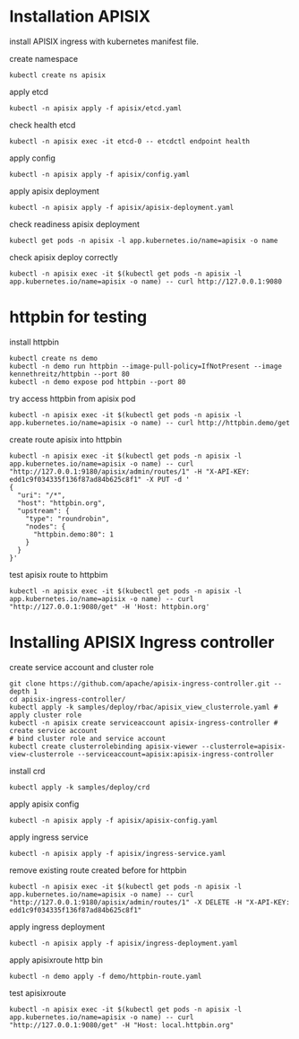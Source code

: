 # Installation APISIX

install APISIX ingress with kubernetes manifest file.

create namespace

```shell
kubectl create ns apisix
```

apply etcd

```shell
kubectl -n apisix apply -f apisix/etcd.yaml
```

check health etcd

```shell
kubectl -n apisix exec -it etcd-0 -- etcdctl endpoint health
```

apply config

```shell
kubectl -n apisix apply -f apisix/config.yaml
```

apply apisix deployment

```shell
kubectl -n apisix apply -f apisix/apisix-deployment.yaml
```

check readiness apisix deployment

```shell
kubectl get pods -n apisix -l app.kubernetes.io/name=apisix -o name
```

check apisix deploy correctly
```shell
kubectl -n apisix exec -it $(kubectl get pods -n apisix -l app.kubernetes.io/name=apisix -o name) -- curl http://127.0.0.1:9080
```

# httpbin for testing

install httpbin
```shell
kubectl create ns demo
kubectl -n demo run httpbin --image-pull-policy=IfNotPresent --image kennethreitz/httpbin --port 80
kubectl -n demo expose pod httpbin --port 80
```

try access httpbin from apisix pod
```shell
kubectl -n apisix exec -it $(kubectl get pods -n apisix -l app.kubernetes.io/name=apisix -o name) -- curl http://httpbin.demo/get
```

create route apisix into httpbin
```shell
kubectl -n apisix exec -it $(kubectl get pods -n apisix -l app.kubernetes.io/name=apisix -o name) -- curl "http://127.0.0.1:9180/apisix/admin/routes/1" -H "X-API-KEY: edd1c9f034335f136f87ad84b625c8f1" -X PUT -d '
{
  "uri": "/*",
  "host": "httpbin.org",
  "upstream": {
    "type": "roundrobin",
    "nodes": {
      "httpbin.demo:80": 1
    }
  }
}'
```

test apisix route to httpbim
```shell
kubectl -n apisix exec -it $(kubectl get pods -n apisix -l app.kubernetes.io/name=apisix -o name) -- curl "http://127.0.0.1:9080/get" -H 'Host: httpbin.org'
```

# Installing APISIX Ingress controller

create service account and cluster role
```shell
git clone https://github.com/apache/apisix-ingress-controller.git --depth 1
cd apisix-ingress-controller/
kubectl apply -k samples/deploy/rbac/apisix_view_clusterrole.yaml # apply cluster role
kubectl -n apisix create serviceaccount apisix-ingress-controller # create service account
# bind cluster role and service account
kubectl create clusterrolebinding apisix-viewer --clusterrole=apisix-view-clusterrole --serviceaccount=apisix:apisix-ingress-controller
```

install crd

```shell
kubectl apply -k samples/deploy/crd
```

apply apisix config

```shell
kubectl -n apisix apply -f apisix/apisix-config.yaml
```

apply ingress service

```shell
kubectl -n apisix apply -f apisix/ingress-service.yaml
```

remove existing route created before for httpbin
```shell
kubectl -n apisix exec -it $(kubectl get pods -n apisix -l app.kubernetes.io/name=apisix -o name) -- curl "http://127.0.0.1:9180/apisix/admin/routes/1" -X DELETE -H "X-API-KEY: edd1c9f034335f136f87ad84b625c8f1"
```

apply ingress deployment

```shell
kubectl -n apisix apply -f apisix/ingress-deployment.yaml
```

apply apisixroute http bin

```shell
kubectl -n demo apply -f demo/httpbin-route.yaml
```

test apisixroute
```shell
kubectl -n apisix exec -it $(kubectl get pods -n apisix -l app.kubernetes.io/name=apisix -o name) -- curl "http://127.0.0.1:9080/get" -H "Host: local.httpbin.org"
```
